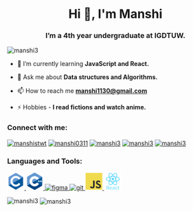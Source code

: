<h1 align="center">Hi 👋, I'm Manshi</h1>
<h3 align="center">I’m a 4th year undergraduate at IGDTUW.</h3>

<p align="left"> <img src="https://komarev.com/ghpvc/?username=manshi3&label=Profile%20views&color=0e75b6&style=flat" alt="manshi3" /> </p>

- 🌱 I’m currently learning **JavaScript and React.**

- 💬 Ask me about **Data structures and Algorithms.**

- 📫 How to reach me **manshi1130@gmail.com**

- ⚡ Hobbies - **I read fictions and watch anime.**

<h3 align="left">Connect with me:</h3>
<p align="left">
<a href="https://twitter.com/manshistwt" target="blank"><img align="center" src="https://raw.githubusercontent.com/rahuldkjain/github-profile-readme-generator/master/src/images/icons/Social/twitter.svg" alt="manshistwt" height="30" width="40" /></a>
<a href="https://linkedin.com/in/manshi0311" target="blank"><img align="center" src="https://raw.githubusercontent.com/rahuldkjain/github-profile-readme-generator/master/src/images/icons/Social/linked-in-alt.svg" alt="manshi0311" height="30" width="40" /></a>
<a href="https://www.codechef.com/users/manshi3" target="blank"><img align="center" src="https://cdn.jsdelivr.net/npm/simple-icons@3.1.0/icons/codechef.svg" alt="manshi3" height="30" width="40" /></a>
<a href="https://codeforces.com/profile/manshi3" target="blank"><img align="center" src="https://raw.githubusercontent.com/rahuldkjain/github-profile-readme-generator/master/src/images/icons/Social/codeforces.svg" alt="manshi3" height="30" width="40" /></a>
<a href="https://www.leetcode.com/manshi3" target="blank"><img align="center" src="https://raw.githubusercontent.com/rahuldkjain/github-profile-readme-generator/master/src/images/icons/Social/leet-code.svg" alt="manshi3" height="30" width="40" /></a>
</p>

<h3 align="left">Languages and Tools:</h3>
<p align="left"> <a href="https://www.cprogramming.com/" target="_blank" rel="noreferrer"> <img src="https://raw.githubusercontent.com/devicons/devicon/master/icons/c/c-original.svg" alt="c" width="40" height="40"/> </a> <a href="https://www.w3schools.com/cpp/" target="_blank" rel="noreferrer"> <img src="https://raw.githubusercontent.com/devicons/devicon/master/icons/cplusplus/cplusplus-original.svg" alt="cplusplus" width="40" height="40"/> </a> <a href="https://www.figma.com/" target="_blank" rel="noreferrer"> <img src="https://www.vectorlogo.zone/logos/figma/figma-icon.svg" alt="figma" width="40" height="40"/> </a> <a href="https://git-scm.com/" target="_blank" rel="noreferrer"> <img src="https://www.vectorlogo.zone/logos/git-scm/git-scm-icon.svg" alt="git" width="40" height="40"/> </a> <a href="https://developer.mozilla.org/en-US/docs/Web/JavaScript" target="_blank" rel="noreferrer"> <img src="https://raw.githubusercontent.com/devicons/devicon/master/icons/javascript/javascript-original.svg" alt="javascript" width="40" height="40"/> </a> <a href="https://reactjs.org/" target="_blank" rel="noreferrer"> <img src="https://raw.githubusercontent.com/devicons/devicon/master/icons/react/react-original-wordmark.svg" alt="react" width="40" height="40"/> </a> </p>

<p><img align="left" src="https://github-readme-stats.vercel.app/api/top-langs?username=manshi3&show_icons=true&locale=en&layout=compact" alt="manshi3" /></p>

<p>&nbsp;<img align="center" src="https://github-readme-stats.vercel.app/api?username=manshi3&show_icons=true&locale=en" alt="manshi3" /></p>
